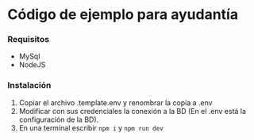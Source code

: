 # Código de ejemplo para ayudantía

### Requisitos

- MySql
- NodeJS

### Instalación

1. Copiar el archivo .template.env y renombrar la copia a .env
2. Modificar con sus credenciales la conexión a la BD (En el .env está la configuración de la BD).
3. En una terminal escribir `npm i` y `npm run dev`
